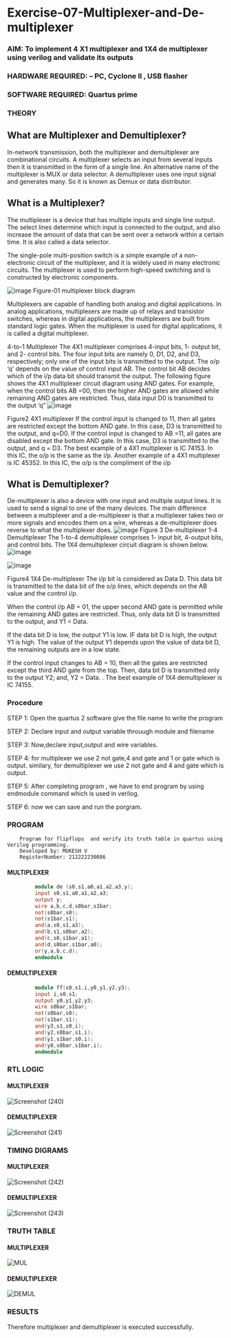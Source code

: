 # Exercise-07-Multiplexer-and-De-multiplexer
### AIM: To implement 4 X1 multiplexer and 1X4 de multiplexer using verilog and validate its outputs
### HARDWARE REQUIRED:  – PC, Cyclone II , USB flasher
### SOFTWARE REQUIRED:   Quartus prime
### THEORY 

## What are Multiplexer and Demultiplexer?
In-network transmission, both the multiplexer and demultiplexer are combinational circuits. A multiplexer selects an input from several inputs then it is transmitted in the form of a single line. An alternative name of the multiplexer is MUX or data selector. A demultiplexer uses one input signal and generates many. So it is known as Demux or data distributor.

## What is a Multiplexer?
The multiplexer is a device that has multiple inputs and single line output. The select lines determine which input is connected to the output, and also increase the amount of data that can be sent over a network within a certain time. It is also called a data selector.

The single-pole multi-position switch is a simple example of a non-electronic circuit of the multiplexer, and it is widely used in many electronic circuits. The multiplexer is used to perform high-speed switching and is constructed by electronic components.

![image](https://user-images.githubusercontent.com/36288975/170912485-73c395c7-23c0-4e78-a53d-a2f0d07d9662.png)
          Figure-01 multiplexer block diagram 

Multiplexers are capable of handling both analog and digital applications. In analog applications, multiplexers are made up of relays and transistor switches, whereas in digital applications, the multiplexers are built from standard logic gates. When the multiplexer is used for digital applications, it is called a digital multiplexer.

4-to-1 Multiplexer
The 4X1 multiplexer comprises 4-input bits, 1- output bit, and 2- control bits. The four input bits are namely 0, D1, D2, and D3, respectively; only one of the input bits is transmitted to the output. The o/p ‘q’ depends on the value of control input AB. The control bit AB decides which of the i/p data bit should transmit the output. The following figure shows the 4X1 multiplexer circuit diagram using AND gates. For example, when the control bits AB =00, then the higher AND gates are allowed while remaining AND gates are restricted. Thus, data input D0 is transmitted to the output ‘q”
![image](https://user-images.githubusercontent.com/36288975/170912568-3598c60a-5035-41f3-b0c4-ccedba13aca5.png)


Figure2 4X1 multiplexer 
If the control input is changed to 11, then all gates are restricted except the bottom AND gate. In this case, D3 is transmitted to the output, and q=D0. If the control input is changed to AB =11, all gates are disabled except the bottom AND gate. In this case, D3 is transmitted to the output, and q = D3. The best example of a 4X1 multiplexer is IC 74153. In this IC, the o/p is the same as the i/p. Another example of a 4X1 multiplexer is IC 45352. In this IC, the o/p is the compliment of the i/p


## What is Demultiplexer?
De-multiplexer is also a device with one input and multiple output lines. It is used to send a signal to one of the many devices. The main difference between a multiplexer and a de-multiplexer is that a multiplexer takes two or more signals and encodes them on a wire, whereas a de-multiplexer does reverse to what the multiplexer does.
![image](https://user-images.githubusercontent.com/36288975/170912606-a30e4b74-1726-4430-b245-2c3c3d9c232d.png)
Figure 3 De-multiplexer 
1-4 Demultiplexer
The 1-to-4 demultiplexer comprises 1- input bit, 4-output bits, and control bits. The 1X4 demultiplexer circuit diagram is shown below.![image](https://user-images.githubusercontent.com/36288975/170912683-00fb746a-1d45-4023-91d1-3a70b841073c.png)

![image](https://user-images.githubusercontent.com/36288975/170912741-7cbd52af-7e0d-4be3-b5c6-6fb9c4eca7c9.png)

Figure4 1X4 De-multiplexer 
The i/p bit is considered as Data D. This data bit is transmitted to the data bit of the o/p lines, which depends on the AB value and the control i/p.

When the control i/p AB = 01, the upper second AND gate is permitted while the remaining AND gates are restricted. Thus, only data bit D is transmitted to the output, and Y1 = Data.

If the data bit D is low, the output Y1 is low. IF data bit D is high, the output Y1 is high. The value of the output Y1 depends upon the value of data bit D, the remaining outputs are in a low state.

If the control input changes to AB = 10, then all the gates are restricted except the third AND gate from the top. Then, data bit D is transmitted only to the output Y2; and, Y2 = Data. . The best example of 1X4 demultiplexer is IC 74155.

 
 
### Procedure
 STEP 1:
Open the quartus 2 software give the file name to write the program

STEP 2:
Declare input and output variable throuugh module and filename

STEP 3:
Now,declare input,output and wire variables.

STEP 4:
for multiplexer we use 2 not gate,4 and gate and 1 or gate which is output. similary, for demultiplexer we use 2 not gate and 4 and gate which is output.

STEP 5:
After completing program , we have to end program by using endmodule command which is used in verilog.

STEP 6:
now we can save and run the porgram.



### PROGRAM 

        Program for flipflops  and verify its truth table in quartus using Verilog programming.
        Developed by: MUKESH V
        RegisterNumber: 212222230086
#### MULTIPLEXER
``` VERILOG
         module de (s0,s1,a0,a1,a2,a3,y);
         input s0,s1,a0,a1,a2,a3;
         output y;
         wire a,b,c,d,s0bar,s1bar;
         not(s0bar,s0);
         not(s1bar,s1);
         and(a,s0,s1,a3);
         and(b,s1,s0bar,a2);
         and(c,s0,s1bar,a1);
         and(d,s0bar,s1bar,a0);
         or(y,a,b,c,d);
         endmodule
```
#### DEMULTIPLEXER
``` VERILOG
         module ff(s0,s1,i,y0,y1,y2,y3);
         input i,s0,s1;
         output y0,y1,y2,y3;
         wire s0bar,s1bar;
         not(s0bar,s0);
         not(s1bar,s1);
         and(y3,s1,s0,i);
         and(y2,s0bar,s1,i);
         and(y1,s1bar,s0,i);
         and(y0,s0bar,s1bar,i);
         endmodule
``` 
### RTL LOGIC  
#### MULTIPLEXER

![Screenshot (240)](https://github.com/vishnupriyaramesh17/Exercise-07-Multiplexer-and-De-multiplexer/assets/119393589/15821f56-776f-4825-b5ff-fcd861ca54c4)


#### DEMULTIPLEXER
![Screenshot (241)](https://github.com/vishnupriyaramesh17/Exercise-07-Multiplexer-and-De-multiplexer/assets/119393589/82b0554a-a9b2-473c-a12c-47a39f71e17d)



### TIMING DIGRAMS  
#### MULTIPLEXER
![Screenshot (242)](https://github.com/vishnupriyaramesh17/Exercise-07-Multiplexer-and-De-multiplexer/assets/119393589/34d85fea-b2e4-493a-9fc9-9251d030bbd3)


#### DEMULTIPLEXER
![Screenshot (243)](https://github.com/vishnupriyaramesh17/Exercise-07-Multiplexer-and-De-multiplexer/assets/119393589/8e3546b9-652f-4220-87b4-12230139dd85)


### TRUTH TABLE 
#### MULTIPLEXER
![MUL](https://github.com/vishnupriyaramesh17/Exercise-07-Multiplexer-and-De-multiplexer/assets/119393589/bcf73f54-0d0a-478e-8aa2-d072984af903)


#### DEMULTIPLEXER
![DEMUL](https://github.com/vishnupriyaramesh17/Exercise-07-Multiplexer-and-De-multiplexer/assets/119393589/5b0a5c06-d8f4-4da2-9cb0-02eae163d7ff)


### RESULTS 
Therefore multiplexer and demultiplexer is executed successfully.

